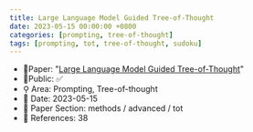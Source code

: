 ```yaml
---
title: Large Language Model Guided Tree-of-Thought
date: 2023-05-15 00:00:00 +0800
categories: [prompting, tree-of-thought]
tags: [prompting, tot, tree-of-thought, sudoku]
---
```


- 📙Paper: "[Large Language Model Guided Tree-of-Thought](https://www.semanticscholar.org/paper/Large-Language-Model-Guided-Tree-of-Thought-Long/bda605928d6ebe4db906e69ab5d343df75918727)"
- 🔑Public: ✅
- ⚲ Area: Prompting, Tree-of-thought
- 📅 Date: 2023-05-15
- 🔎 Paper Section: methods / advanced / tot
- 📝 References: 38
